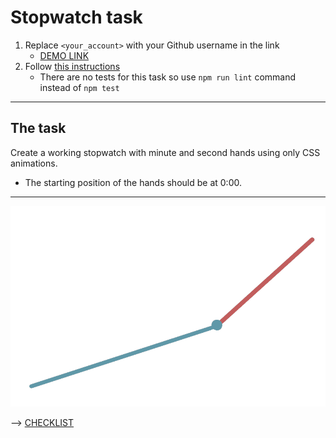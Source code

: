 # Stopwatch task

1. Replace `<your_account>` with your Github username in the link
   - [DEMO LINK](https://troospieler.github.io/layout_stop-watch/)
2. Follow [this instructions](https://mate-academy.github.io/layout_task-guideline/)
   - There are no tests for this task so use `npm run lint` command instead of `npm test`

---

## The task

Create a working stopwatch with minute and second hands using only CSS animations.

- The starting position of the hands should be at 0:00.

---

![demo](stopwatch.png)

--> [CHECKLIST](https://github.com/mate-academy/layout_stop-watch/blob/master/checklist.md)
